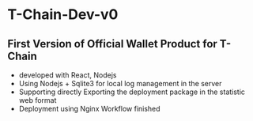 # T-Chain-Dev-v0
## First Version of Official Wallet Product for T-Chain
- developed with React, Nodejs
- Using Nodejs + Sqlite3 for local log management in the server
- Supporting directly Exporting the deployment package in the statistic web format
- Deployment using Nginx Workflow finished
